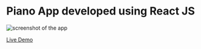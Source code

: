 # Piano App developed using React JS

![screenshot of the app](https://raw.githubusercontent.com/praveenorugantitech/praveenorugantitech-reactjs-projects/master/praveenorugantitech-piano/src/images/screenshot.PNG "Piano")


[Live Demo](https://praveenoruganti-piano-app.firebaseapp.com/)





